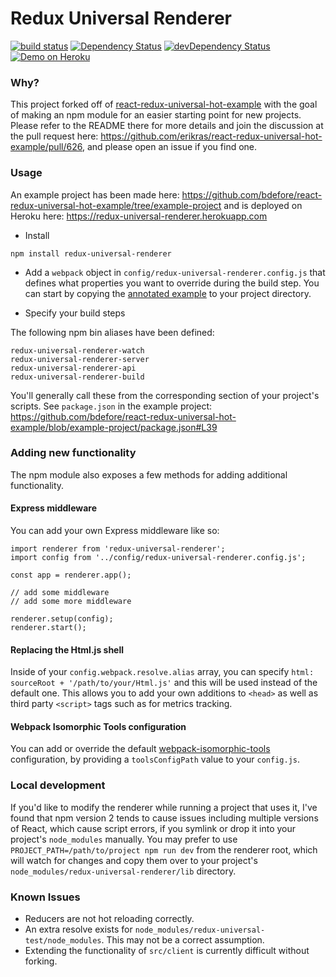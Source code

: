 # Redux Universal Renderer

[![build status](https://img.shields.io/travis/bdefore/redux-universal-renderer/master.svg?style=flat-square)](https://travis-ci.org/bdefore/redux-universal-renderer)
[![Dependency Status](https://david-dm.org/bdefore/redux-universal-renderer.svg?style=flat-square)](https://david-dm.org/bdefore/redux-universal-renderer)
[![devDependency Status](https://david-dm.org/bdefore/redux-universal-renderer/dev-status.svg?style=flat-square)](https://david-dm.org/bdefore/redux-universal-renderer#info=devDependencies)
[![Demo on Heroku](https://img.shields.io/badge/demo-heroku-brightgreen.svg?style=flat-square)](https://redux-universal-renderer.herokuapp.com)

### Why?

This project forked off of [react-redux-universal-hot-example](https://github.com/erikras/react-redux-universal-hot-example) with the goal of making an npm module for an easier starting point for new projects. Please refer to the README there for more details and join the discussion at the pull request here: https://github.com/erikras/react-redux-universal-hot-example/pull/626, and please open an issue if you find one.

### Usage

An example project has been made here: https://github.com/bdefore/react-redux-universal-hot-example/tree/example-project and is deployed on Heroku here: https://redux-universal-renderer.herokuapp.com

- Install

```
npm install redux-universal-renderer
```

- Add a `webpack` object in `config/redux-universal-renderer.config.js` that defines what properties you want to override during the build step. You can start by copying the [annotated example](https://github.com/bdefore/redux-universal-renderer/blob/master/config/redux-universal-renderer.config.js) to your project directory.

- Specify your build steps 

The following npm bin aliases have been defined:

```
redux-universal-renderer-watch
redux-universal-renderer-server
redux-universal-renderer-api
redux-universal-renderer-build
```

You'll generally call these from the corresponding section of your project's scripts. See `package.json` in the example project: https://github.com/bdefore/react-redux-universal-hot-example/blob/example-project/package.json#L39

### Adding new functionality

The npm module also exposes a few methods for adding additional functionality.

#### Express middleware

You can add your own Express middleware like so:

```
import renderer from 'redux-universal-renderer';
import config from '../config/redux-universal-renderer.config.js';

const app = renderer.app();

// add some middleware
// add some more middleware

renderer.setup(config);
renderer.start();
```

#### Replacing the Html.js shell

Inside of your `config.webpack.resolve.alias` array, you can specify `html: sourceRoot + '/path/to/your/Html.js'` and this will be used instead of the default one. This allows you to add your own additions to `<head>` as well as third party `<script>` tags such as for metrics tracking.

#### Webpack Isomorphic Tools configuration

You can add or override the default [webpack-isomorphic-tools](https://github.com/halt-hammerzeit/webpack-isomorphic-tools) configuration, by providing a `toolsConfigPath` value to your `config.js`.

### Local development

If you'd like to modify the renderer while running a project that uses it, I've found that npm version 2 tends to cause issues including multiple versions of React, which cause script errors, if you symlink or drop it into your project's `node_modules` manually. You may prefer to use `PROJECT_PATH=/path/to/project npm run dev` from the renderer root, which will watch for changes and copy them over to your project's `node_modules/redux-universal-renderer/lib` directory.

### Known Issues

- Reducers are not hot reloading correctly.
- An extra resolve exists for `node_modules/redux-universal-test/node_modules`. This may not be a correct assumption.
- Extending the functionality of `src/client` is currently difficult without forking.
